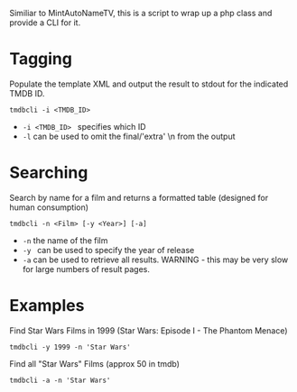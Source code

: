 Similiar to MintAutoNameTV, this is a script to wrap up a php class and provide a CLI for it.

Tagging
=======

Populate the template XML and output the result to stdout for the indicated TMDB ID.
```
tmdbcli -i <TMDB_ID>
```
* <code>-i <TMDB_ID> </code> specifies which ID
* <code>-l</code> can be used to omit the final/'extra' \n from the output

Searching
=========

Search by name for a film and returns a formatted table (designed for human consumption)
```
tmdbcli -n <Film> [-y <Year>] [-a]
```
* <code>-n</code> the name of the film
* <code>-y <Year></code> can be used to specify the year of release
* <code>-a</code> can be used to retrieve all results. WARNING - this may be very slow for large numbers of result pages.
	
Examples
========
Find Star Wars Films in 1999 (Star Wars: Episode I - The Phantom Menace)
```
tmdbcli -y 1999 -n 'Star Wars'
```

Find all "Star Wars" Films (approx 50 in tmdb)
```
tmdbcli -a -n 'Star Wars' 
```
